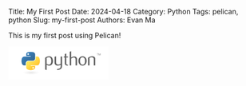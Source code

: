Title: My First Post
Date: 2024-04-18
Category: Python
Tags: pelican, python
Slug: my-first-post
Authors: Evan Ma

This is my first post using Pelican!

![Python logo](/images/python-logo.png)